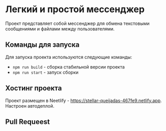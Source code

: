 # Легкий и простой мессенджер

Проект представляет собой мессенджер для обмена текстовыми сообщениями и файлами между пользователями.

## Команды для запуска

Для запуска проекта используются следующие команды:

- `npm run build` - сборка стабильной версии проекта
- `npm run start` - запуск сборки

## Хостинг проекта

Проект размещен в Neetlify - https://stellar-queijadas-467fe9.netlify.app.
Настроен автодеплой.

## Pull Requeest

